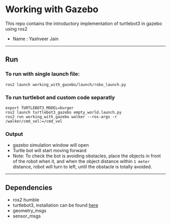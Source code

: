 # Working with Gazebo
This repo contains the introductory implementation of turtlebot3 in gazebo using ros2
* Name : Yashveer Jain
---
## Run
### To run with single launch file:
```
ros2 launch working_with_gazebo/launch/robo_launch.py
```

### To run turtlebot and custom code separatly
```
export TURTLEBOT3_MODEL=burger
ros2 launch turtlebot3_gazebo empty_world.launch.py
ros2 run working_with_gazebo walker --ros-args -r /walker/cmd_vel:=/cmd_vel
```
### Output
* gazebo simulation window will open
* Turtle bot will start moving forward
* Note: To check the bot is avoiding obstacles, place the objects in front of the robot when it, and when the object distance within `1 meter` distance, robot will turn to left, until the obstacle is totally avoided.
---
## Dependencies
* ros2 humble
* turtlebot3, installation can be found [here](https://ros2-industrial-workshop.readthedocs.io/en/latest/_source/navigation/ROS2-Turtlebot.html)
* geometry_msgs
* sensor_msgs

